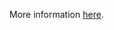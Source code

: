 More information [here](https://docs.prismacloud.io/en/enterprise-edition/policy-reference/panos-policies/panos-policies/ansible-panos-5).

